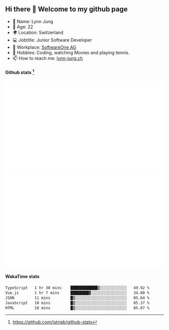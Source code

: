 ## Hi there 👋 Welcome to my github page

- 🧑 Name: Lynn Jung
- 🔞 Age: 22
- 🌍 Location: Switzerland
- 💻 Jobtitle: Junior Software Developer
- 🏢 Workplace: [SoftwareOne AG](https://www.softwareone.com/)
- 🎾 Hobbies: Coding, watching Movies and playing tennis.
- 📫 How to reach me: [lynn-jung.ch](https://lynn-jung.ch/)


#### Github stats [^1]
![](https://github.com/lynn-jung/github-stats/blob/master/generated/overview.svg)  ![](https://github.com/lynn-jung/github-stats/blob/master/generated/languages.svg)


#### WakaTime stats
<!--START_SECTION:waka-->

```text
TypeScript   1 hr 38 mins    ████████████▒░░░░░░░░░░░░   49.92 %
Vue.js       1 hr 7 mins     ████████▓░░░░░░░░░░░░░░░░   34.00 %
JSON         11 mins         █▒░░░░░░░░░░░░░░░░░░░░░░░   05.64 %
JavaScript   10 mins         █▒░░░░░░░░░░░░░░░░░░░░░░░   05.37 %
HTML         10 mins         █▒░░░░░░░░░░░░░░░░░░░░░░░   05.07 %
```

<!--END_SECTION:waka-->

[^1]: https://github.com/jstrieb/github-stats
